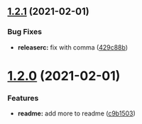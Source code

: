 ## [1.2.1](https://github.com/comfroels/semantic-example/compare/v1.2.0...v1.2.1) (2021-02-01)


### Bug Fixes

* **releaserc:** fix with comma ([429c88b](https://github.com/comfroels/semantic-example/commit/429c88bc3fa71fbf9c956c6bfddaf179b9d3e50a))

# [1.2.0](https://github.com/comfroels/semantic-example/compare/v1.1.0...v1.2.0) (2021-02-01)


### Features

* **readme:** add more to readme ([c9b1503](https://github.com/comfroels/semantic-example/commit/c9b1503e78ed03b19bed518a658bd6e31606009e))

